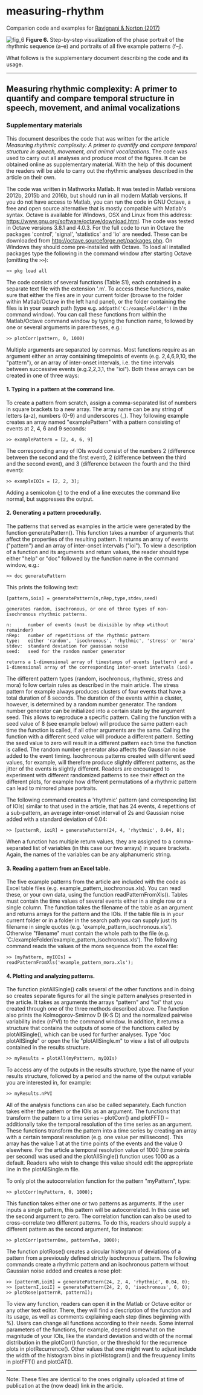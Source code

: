 # measuring-rhythm
Companion code and examples for [Ravignani &amp; Norton (2017)](https://doi.org/10.1093/jole/lzx002)

![fig_6](https://github.com/user-attachments/assets/84b8518e-cee7-4c24-ae54-12c2a037f17e)
**Figure 6.** Step-by-step visualization of the phase portrait of the rhythmic sequence (a–e) and portraits of all five example patterns (f–j). 

What follows is the supplementary document describing the code and its usage.

---

## Measuring rhythmic complexity: A primer to quantify and compare temporal structure in speech, movement, and animal vocalizations

### Supplementary materials


This document describes the code that was written for the article *Measuring rhythmic complexity: A primer to quantify and compare temporal structure in speech, movement, and animal vocalizations*. The code was used to carry out all analyses and produce most of the figures. It can be obtained online as supplementary material. With the help of this document the readers will be able to carry out the rhythmic analyses described in the article on their own. 

The code was written in Mathworks Matlab. It was tested in Matlab versions 2012b, 2015b and 2016b, but should run in all modern Matlab versions. If you do not have access to Matlab, you can run the code in GNU Octave, a free and open source alternative that is mostly compatible with Matlab's syntax. Octave is available for Windows, OSX and Linux from this address: https://www.gnu.org/software/octave/download.html. The code was tested in Octave versions 3.8.1 and 4.0.3. For the full code to run in Octave the packages 'control', 'signal', 'statistics' and 'io' are needed. These can be downloaded from http://octave.sourceforge.net/packages.php. On Windows they should come pre-installed with Octave. To load all installed packages type the following in the command window after starting Octave (omitting the `>>`):
```
>> pkg load all
```

The code consists of several functions (Table S1), each contained in a separate text file with the extension '.m'. To access these functions, make sure that either the files are in your current folder (browse to the folder within Matlab/Octave in the left hand panel), or the folder containing the files is in your search path (type e.g. `addpath('C:/exampleFolder')` in the command window). You can call these functions from within the Matlab/Octave command window by typing the function name, followed by one or several arguments in parentheses, e.g.: 
```
>> plotCorr(pattern, 0, 1000) 
```

Multiple arguments are separated by commas. Most functions require as an argument either an array containing timepoints of events (e.g. 2,4,6,9,10, the "pattern"), or an array of inter-onset intervals, i.e. the time intervals between successive events (e.g.2,2,3,1, the "ioi"). Both these arrays can be created in one of three ways: 

#### 1. Typing in a pattern at the command line.
To create a pattern from scratch, assign a comma-separated list of numbers in square brackets to a new array. The array name can be any string of letters (a-z), numbers (0-9) and underscores (_). They following example creates an array named "examplePattern" with a pattern consisting of events at 2, 4, 6 and 9 seconds: 
```
>> examplePattern = [2, 4, 6, 9] 
```

The corresponding array of IOIs would consist of the numbers 2 (difference between the second and the first event), 2 (difference between the third and the second event), and 3 (difference between the fourth and the third event): 
```
>> exampleIOIs = [2, 2, 3]; 
```

Adding a semicolon (;) to the end of a line executes the command like normal, but suppresses the output. 


#### 2. Generating a pattern procedurally. 
The patterns that served as examples in the article were generated by the function generatePattern(). This function takes a number of arguments that affect the properties of the resulting pattern. It returns an array of events ("pattern") and an array of inter-onset intervals ("ioi"). To view a description of a function and its arguments and return values, the reader should type either "help" or "doc" followed by the function name in the command window, e.g.: 
```
>> doc generatePattern 
```

This prints the following text: 
```
[pattern,iois] = generatePattern(n,nRep,type,stdev,seed) 

generates random, isochronous, or one of three types of non-isochronous rhythmic patterns. 

n:      number of events (must be divisible by nRep wtithout remainder) 
nRep:   number of repetitions of the rhythmic pattern 
type:   either 'random', 'isochronous', 'rhythmic', 'stress' or 'mora' 
stdev:  standard deviation for gaussian noise 
seed:   seed for the random number generator

returns a 1-dimensional array of timestamps of events (pattern) and a
1-dimensional array of the corresponding inter-onset intervals (ioi).
```

The different pattern types (random, isochronous, rhythmic, stress and mora) follow certain rules as described in the main article. The stress pattern for example always produces clusters of four events that have a total duration of 8 seconds. The duration of the events within a cluster, however, is determined by a random number generator. The random number generator can be initialized into a certain state by the argument seed. This allows to reproduce a specific pattern. Calling the function with a seed value of 8 (see example below) will produce the same pattern each time the function is called, if all other arguments are the same. Calling the function with a different seed value will produce a different pattern. Setting the seed value to zero will result in a different pattern each time the function is called. The random number generator also affects the Gaussian noise added to the event timing. Isochronous patterns created with different seed values, for example, will therefore produce slightly different patterns, as the jitter of the events is slightly different. Readers are encouraged to experiment with different randomized patterns to see their effect on the different plots, for example how different permutations of a rhythmic pattern can lead to mirrored phase portraits.

The following command creates a 'rhythmic' pattern (and corresponding list of IOIs) similar to that used in the article, that has 24 events, 4 repetitions of a sub-pattern, an average inter-onset interval of 2s and Gaussian noise added with a standard deviation of 0.04: 
```
>> [patternR, ioiR] = generatePattern(24, 4, 'rhythmic', 0.04, 8); 
```

When a function has multiple return values, they are assigned to a comma-separated list of variables (in this case our two arrays) in square brackets. Again, the names of the variables can be any alphanumeric string. 


#### 3. Reading a pattern from an Excel table. 
The five example patterns from the article are included with the code as Excel table files (e.g. example_pattern_isochronous.xls). You can read these, or your own data, using the function readPatternFromXls(). Tables must contain the time values of several events either in a single row or a single column. The function takes the filename of the table as an argument and returns arrays for the pattern and the IOIs. If the table file is in your current folder or in a folder in the search path you can supply just its filename in single quotes (e.g. 'example_pattern_isochronous.xls'). Otherwise "filename" must contain the whole path to the file (e.g. 'C:/exampleFolder/example_pattern_isochronous.xls'). The following command reads the values of the mora sequence from the excel file: 
```
>> [myPattern, myIOIs] = readPatternFromXls('example_pattern_mora.xls'); 
```


#### 4. Plotting and analyzing patterns. 
The function plotAllSingle() calls several of the other functions and in doing so creates separate figures for all the single pattern analyses presented in the article. It takes as arguments the arrays "pattern" and "ioi" that you created through one of the three methods described above. The function also prints the Kolmogorov-Smirnov D (K-S D) and the normalized pairwise variability index (nPVI) to the command window. In addition, it returns a structure that contains the outputs of some of the functions called by plotAllSingle(), which can be used for further analyses. Type "doc plotAllSingle" or open the file "plotAllSingle.m" to view a list of all outputs contained in the results structure. 
```
>> myResults = plotAll(myPattern, myIOIs) 
```

To access any of the outputs in the results structure, type the name of your results structure, followed by a period and the name of the output variable you are interested in, for example: 
```
>> myResults.nPVI 
```

All of the analysis functions can also be called separately. Each function takes either the pattern or the IOIs as an argument. The functions that transform the pattern to a time series – plotCorr() and plotFFT() – additionally take the temporal resolution of the time series as an argument. These functions transform the pattern into a time series by creating an array with a certain temporal resolution (e.g. one value per millisecond). This array has the value 1 at at the time points of the events and the value 0 elsewhere. For the article a temporal resolution value of 1000 (time points per second) was used and the plotAllSingle() function uses 1000 as a default. Readers who wish to change this value should edit the appropriate line in the plotAllSingle.m file. 

To only plot the autocorrelation function for the pattern "myPattern", type: 
```
>> plotCorr(myPattern, 0, 1000); 
```

This function takes either one or two patterns as arguments. If the user inputs a single pattern, this pattern will be autocorrelated. In this case set the second argument to zero. The correlation function can also be used to cross-correlate two different patterns. To do this, readers should supply a different pattern as the second argument, for instance: 
```
>> plotCorr(patternOne, patternTwo, 1000); 
```


The function plotRose() creates a circular histogram of deviations of a pattern from a previously defined strictly isochronous pattern. The following commands create a rhythmic pattern and an isochronous pattern without Gaussian noise added and creates a rose plot:
```
>> [patternR,ioiR] = generatePattern(24, 2, 4, 'rhythmic', 0.04, 0);
>> [patternI,ioiI] = generatePattern(24, 2, 0, 'isochronous', 0, 0);
>> plotRose(patternR, patternI);
```

To view any function, readers can open it in the Matlab or Octave editor or any other text editor. There, they will find a description of the function and its usage, as well as comments explaining each step (lines beginning with %). Users can change all functions according to their needs. Some internal parameters of the functions, for example, depend somewhat on the magnitude of your IOIs, like the standard deviation and width of the normal distribution in the plotCorr() function, or the threshold for the recurrence plots in plotRecurrence(). Other values that one might want to adjust include the width of the histogram bins in plotHistogram() and the freuquency limits in plotFFT() and plotGAT().


---

Note: These files are identical to the ones originally uploaded at time of publication at the (now dead) link in the article.
